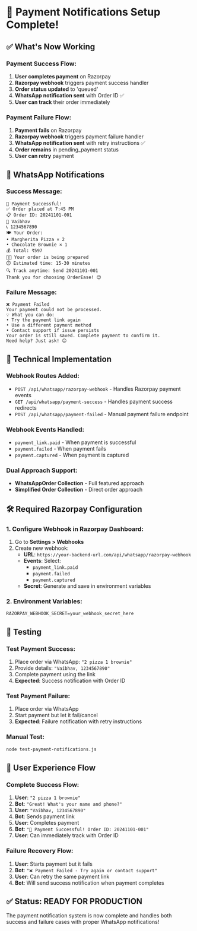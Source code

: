 # 🎉 Payment Notifications Setup Complete!

## ✅ What's Now Working

### **Payment Success Flow:**
1. **User completes payment** on Razorpay
2. **Razorpay webhook** triggers payment success handler
3. **Order status updated** to 'queued' 
4. **WhatsApp notification sent** with Order ID ✅
5. **User can track** their order immediately

### **Payment Failure Flow:**
1. **Payment fails** on Razorpay
2. **Razorpay webhook** triggers payment failure handler
3. **WhatsApp notification sent** with retry instructions ✅
4. **Order remains** in pending_payment status
5. **User can retry** payment

## 📱 WhatsApp Notifications

### **Success Message:**
```
🎉 Payment Successful!
✅ Order placed at 7:45 PM
📋 Order ID: 20241101-001
👤 Vaibhav
📞 1234567890
🍽️ Your Order:
• Margherita Pizza × 2
• Chocolate Brownie × 1
💰 Total: ₹597
👨‍🍳 Your order is being prepared
⏱️ Estimated time: 15-30 minutes
🔍 Track anytime: Send 20241101-001
Thank you for choosing OrderEase! 😊
```

### **Failure Message:**
```
❌ Payment Failed
Your payment could not be processed.
💡 What you can do:
• Try the payment link again
• Use a different payment method
• Contact support if issue persists
Your order is still saved. Complete payment to confirm it.
Need help? Just ask! 😊
```

## 🔧 Technical Implementation

### **Webhook Routes Added:**
- `POST /api/whatsapp/razorpay-webhook` - Handles Razorpay payment events
- `GET /api/whatsapp/payment-success` - Handles payment success redirects
- `POST /api/whatsapp/payment-failed` - Manual payment failure endpoint

### **Webhook Events Handled:**
- `payment_link.paid` - When payment is successful
- `payment.failed` - When payment fails
- `payment.captured` - When payment is captured

### **Dual Approach Support:**
- **WhatsAppOrder Collection** - Full featured approach
- **Simplified Order Collection** - Direct order approach

## 🛠️ Required Razorpay Configuration

### **1. Configure Webhook in Razorpay Dashboard:**
1. Go to **Settings > Webhooks**
2. Create new webhook:
   - **URL**: `https://your-backend-url.com/api/whatsapp/razorpay-webhook`
   - **Events**: Select:
     - `payment_link.paid`
     - `payment.failed`
     - `payment.captured`
   - **Secret**: Generate and save in environment variables

### **2. Environment Variables:**
```env
RAZORPAY_WEBHOOK_SECRET=your_webhook_secret_here
```

## 🧪 Testing

### **Test Payment Success:**
1. Place order via WhatsApp: `"2 pizza 1 brownie"`
2. Provide details: `"Vaibhav, 1234567890"`
3. Complete payment using the link
4. **Expected**: Success notification with Order ID

### **Test Payment Failure:**
1. Place order via WhatsApp
2. Start payment but let it fail/cancel
3. **Expected**: Failure notification with retry instructions

### **Manual Test:**
```bash
node test-payment-notifications.js
```

## 🎯 User Experience Flow

### **Complete Success Flow:**
1. **User**: `"2 pizza 1 brownie"`
2. **Bot**: `"Great! What's your name and phone?"`
3. **User**: `"Vaibhav, 1234567890"`
4. **Bot**: Sends payment link
5. **User**: Completes payment
6. **Bot**: `"🎉 Payment Successful! Order ID: 20241101-001"`
7. **User**: Can immediately track with Order ID

### **Failure Recovery Flow:**
1. **User**: Starts payment but it fails
2. **Bot**: `"❌ Payment Failed - Try again or contact support"`
3. **User**: Can retry the same payment link
4. **Bot**: Will send success notification when payment completes

## ✅ Status: READY FOR PRODUCTION

The payment notification system is now complete and handles both success and failure cases with proper WhatsApp notifications!